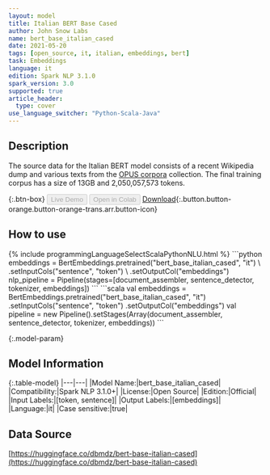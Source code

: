 ```yaml
---
layout: model
title: Italian BERT Base Cased
author: John Snow Labs
name: bert_base_italian_cased
date: 2021-05-20
tags: [open_source, it, italian, embeddings, bert]
task: Embeddings
language: it
edition: Spark NLP 3.1.0
spark_version: 3.0
supported: true
article_header:
  type: cover
use_language_switcher: "Python-Scala-Java"
---
```


## Description

The source data for the Italian BERT model consists of a recent Wikipedia dump and various texts from the [OPUS corpora](http://opus.nlpl.eu/) collection. The final training corpus has a size of 13GB and 2,050,057,573 tokens.

{:.btn-box}
<button class="button button-orange" disabled>Live Demo</button>
<button class="button button-orange" disabled>Open in Colab</button>
[Download](https://s3.amazonaws.com/auxdata.johnsnowlabs.com/public/models/bert_base_italian_cased_it_3.1.0_2.4_1621508025859.zip){:.button.button-orange.button-orange-trans.arr.button-icon}

## How to use



<div class="tabs-box" markdown="1">
{% include programmingLanguageSelectScalaPythonNLU.html %}
```python
embeddings = BertEmbeddings.pretrained("bert_base_italian_cased", "it") \
      .setInputCols("sentence", "token") \
      .setOutputCol("embeddings")
nlp_pipeline = Pipeline(stages=[document_assembler, sentence_detector, tokenizer, embeddings])
```
```scala
val embeddings = BertEmbeddings.pretrained("bert_base_italian_cased", "it")
      .setInputCols("sentence", "token")
      .setOutputCol("embeddings")
val pipeline = new Pipeline().setStages(Array(document_assembler, sentence_detector, tokenizer, embeddings))
```
</div>

{:.model-param}
## Model Information

{:.table-model}
|---|---|
|Model Name:|bert_base_italian_cased|
|Compatibility:|Spark NLP 3.1.0+|
|License:|Open Source|
|Edition:|Official|
|Input Labels:|[token, sentence]|
|Output Labels:|[embeddings]|
|Language:|it|
|Case sensitive:|true|

## Data Source

[https://huggingface.co/dbmdz/bert-base-italian-cased](https://huggingface.co/dbmdz/bert-base-italian-cased)